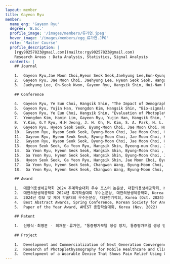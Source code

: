 ```yaml
--- 
layout: member 
title: Gayeon Ryu 
member:
  name_eng: 'Gayeon Ryu'
  degree: 'B.Sc.'
  profile_image: '/images/members/류가연.jpeg'
  hover_image: '/images/members/egg_류가연.JPG'
  role: 'Master Course'
  profile_description: |
    [rgy90257823@gmail.com](mailto:rgy90257823@gmail.com)
    Research Areas : Data Analysis, Statistics, Signal Analysis
  contents: |
    ## Journal
    
    1.  Gayeon Ryu,Jae Moon Choi,Hyeon Seok Seok,Jaehyung Lee,Eun-Kyung Lee,Hangsik Shin,Byung-Moon Choi, "Machine learning based quantitative pain assessment for the perioperative period", NPJ DIGITAL MEDICINE (2025)
    2.  Gayeon Ryu, Jae Moon Choi, Jaehyung Lee, Hyeon Seok Seok, Hangsik Shin, Byung-Moon Choi, "Analysis of Photoplethysmography-Based Surgical Pain Severity Assessment Markers", JOURNAL OF ELECTRICAL ENGINEERING & TECHNOLOGY (2024)
    3.  Jaehyung Lee, Oh-Seok Kwon, Gayeon Ryu, Hangsik Shin, Hui-Nam Pak, "Atrial Fibrillation Identification Using CNNs Based on Genomic Data", JOURNAL OF ELECTRICAL ENGINEERING & TECHNOLOGY (2024)
    
    ## Conference
    
    4.  Gayeon Ryu, Ye Eun Choi, Hangsik Shin, "The Impact of Demographic Characteristics and Comorbidities on the Incidence of Atrial Fibrillation", The 64th Korea Society of Medical and Biological Engineering Fall Conference 2024, Seoul, Korea (Nov. 2024)
    5.  Gayeon Ryu, Yujin Han, Yeongdon Kim, Hangsik Shin, "Bio-signals and result feature analysis to leverage public polysomnography database integration", The 64th Korea Society of Medical and Biological Engineering Fall Conference 2024, Seoul, Korea (Nov. 2024)
    6.  Gayeon Ryu, Ye Eun Choi, Hangsik Shin, "Evaluation of Photoplethysmogram-based Vascular Age Estimation Models", CICS'24 Conference on Information and Control Systems, Tongyeong, Korea (Oct. 2024)
    7.  Yeongdon Kim, Hamin Lim, Gayeon Ryu, Yujin Han, Hangsik Shin, "Development of a Real-Time Upper Limb Range of Motion Measurement Method Using a Single Depth Measurement Camera", The 55th KIEE Summer Conference, Jeju, Korea (Jul. 2024)
    8.  Y.Kim, G.Y Ryu, H.H Jeong, J. H. Oh, M. Kim, S. A. Park, H. L. Yang, "Development of interoprative blood transfusion prediction model", CARS 2024 Computer Assisted Radiology and Surgery, Barcelona, Spain (Jun. 2024)
    9.  Gayeon Ryu, Hyeon Seok Seok, Byung-Moon Choi, Jae Moon Choi, Hangsik Shin, "Photopletysmogram Features for Severity Assessment of Postoperative Pain", KOSOMBE spring conference, Wonju, Korea (May. 2024)
    10.  Gayeon Ryu, Hyeon Seok Seok, Byung-Moon Choi, Jae Moon Choi, Hangsik Shin, "Ectopic Beat Correction Strategies for Accurate Heart Rate Variability Analysis", IEEE EMBS, St. Julians, Malta (Dec. 2023)
    11.  Gayeon Ryu, Hyeon Seok Seok, Byung-Moon Choi, Jae Moon Choi, Hangsik Shin, "Photoplethysmogram based on Surgical Pain Severity Assessment Feature Analysis", KOSOMBE autumn conference, Seoul, Korea (Nov. 2023)
    12.  Gayeon Ryu, Hyeon Seok Seok, Byung-Moon Choi, Jae Moon Choi, Hangsik Shin, "Analysis of Surgical Pain Severity Assessment Feature based on Photoplethysmogram", The 54th KIEE Summer Conference, Pyeongchang, Korea (Jul. 2023)
    13.  Hyeon Seok Seok, Ga Yeon Ryu, Hangsik Shin, Byeong-mun Choi, Jae-moon Choi, "Arrival Times of Maximum Pain and Pain Suppression After Acute Pain Stimulation in Surgical Procedure", 43st Annual International Conference of the IEEE Engineering in Medicine and Biology Society (EMBC'21), EMBC, Sydney, Australia (Jul. 2023)
    14.  Ga Yeon Ryu, Hyeon Seok Seok, Hangsik Shin, Byung-Moon Choi , Jae Moon Choi, "Analysis of a surgical pain severity assessment feature based on photoplethysmogram", The 54th KIEE Summer Conference, Pyeongchang, Korea (Jun. 2023)
    15.  Ga Yeon Ryu, Hyeon Seok Seok, Hangsik Shin, Byung-Moon Choi, Jae Moon Choi, "Development of photoplethysmogram based feature for intra- and post-operative pain", KOSOMBE spring conference, Daegu, Korea (May. 2023)
    16.  Hyeon Seok Seok, Ga Yeon Ryu, Hangsik Shin, Jae Moon Choi, Byung-Moon Choi, "Development of an artificial intelligence model for both intra- and post-operative pain assessment", The Korean Society for Anesthetic Pharmacology (KSAP), Seoul, Korea (Apr. 2023)
    17.  Ga Yeon Ryu, Hyeon Seok Seok, Changwon Wang, Byung-Moon Choi, Jae Moon Choi, Hangsik Shin, "Photoplethysmogram Feature Analysis for Surgical Pain Assessment", KOSOMBE autumn conference, Incheon, Korea (Nov. 2022)
    18.  Ga Yeon Ryu, Hyeon Seok Seok, Changwon Wang, Byung-Moon Choi, Jae Moon Choi, Hangsik Shin, "Comparison of Photoplethysmogram Feature for Intraoperative Pain and Postoperative Pain", Conference on Information and Control Systems 2022 (CICS), Pyeongchang, Korea (Oct. 2022)
    
    ## Award
    
    1.  대한의용생체공학회 2024 추계학술대회 우수 포스터 논문상, 대한의용생체공학회, Korea (Nov. 2024)
    2.  대한의용생체공학회 2024년 추계학술대회 우수논문상, 대한의용생체공학회, Korea (Nov. 2024)
    3.  2024년 정보 및 제어 학술대회 우수논문상, 대한전기학회, Korea (Oct. 2024)
    4.  Best Abstract Awards, Spring Conference, Korean Society for Anesthetic Pharmacology, Korea (Apr. 2023)
    5.  Paper of the Year Award, AMIST 종합학술대회, Korea (Nov. 2022)
    
    ## Patent
    
    1.  신항식ㆍ최병문 ㆍ 최재문ㆍ류가연, "통증평가모델 생성 장치, 통증평가모델 생성 방법 및 이를 수행하는 프로 그램이 저장된 기록 매체", KR-Application No. 10-2024-0053680
    
    ## Project
    
    1.  Development and Commercialization of Next Generation Convergence Care Technology for Optimization of High Risk Patient Treatment, Ministry of Health and Welfare (MOHW), Korea (Jul. 2020 ~ Present)
    2.  Research of Photoplethysmography for Mobile Healthcare and Clinical Use, Ministry of Education (MOE), Korea (Jun. 2018 ~ May. 2023)
    3.  Development of a Wearable Device That Shows Pain Relief Using Complex Energy (Cold Razor + Ultrasound) and Pain Relief Using Photoplethysmography, Ministry of SMEs and Startups (MSS), Korea (Dec. 2020 ~ Dec. 2022)
--- 
```

